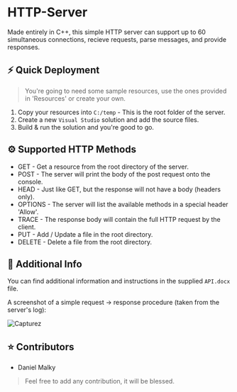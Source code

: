 # HTTP-Server

Made entirely in C++, this simple HTTP server can support up to 60 simultaneous connections,
recieve requests, parse messages, and provide responses.

## ⚡️ Quick Deployment

> You're going to need some sample resources, use the ones provided in 'Resources' or create your own.

1. Copy your resources into `C:/temp` - This is the root folder of the server.
3. Create a new `Visual Studio` solution and add the source files.
5. Build & run the solution and you're good to go.

## ⚙️ Supported HTTP Methods
* GET - Get a resource from the root directory of the server.
* POST - The server will print the body of the post request onto the console.
* HEAD - Just like GET, but the response will not have a body (headers only).
* OPTIONS - The server will list the available methods in a special header 'Allow'.
* TRACE - The response body will contain the full HTTP request by the client.
* PUT - Add / Update a file in the root directory.
* DELETE - Delete a file from the root directory.

## 📖 Additional Info

You can find additional information and instructions in the supplied `API.docx` file.

A screenshot of a simple request -> response procedure (taken from the server's log):

![Capturez](https://user-images.githubusercontent.com/79100490/170476166-5da507e6-1ad0-4234-99a6-f5ca799d15de.PNG)


## ⭐️ Contributors

* Daniel Malky

> Feel free to add any contribution, it will be blessed.
